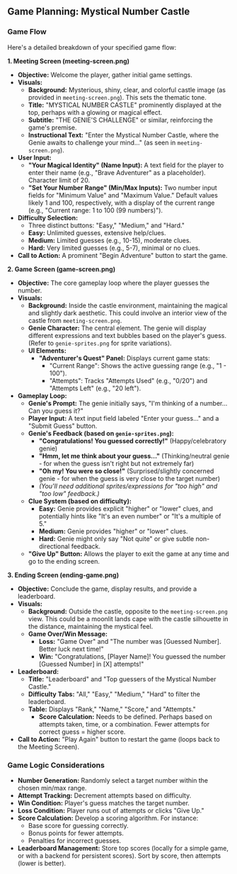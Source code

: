 ## Game Planning: Mystical Number Castle

### Game Flow

Here's a detailed breakdown of your specified game flow:

**1. Meeting Screen (meeting-screen.png)**

* **Objective:** Welcome the player, gather initial game settings.
* **Visuals:**
    * **Background:** Mysterious, shiny, clear, and colorful castle image (as provided in `meeting-screen.png`). This sets the thematic tone.
    * **Title:** "MYSTICAL NUMBER CASTLE" prominently displayed at the top, perhaps with a glowing or magical effect.
    * **Subtitle:** "THE GENIE'S CHALLENGE" or similar, reinforcing the game's premise.
    * **Instructional Text:** "Enter the Mystical Number Castle, where the Genie awaits to challenge your mind..." (as seen in `meeting-screen.png`).
* **User Input:**
    * **"Your Magical Identity" (Name Input):** A text field for the player to enter their name (e.g., "Brave Adventurer" as a placeholder). Character limit of 20.
    * **"Set Your Number Range" (Min/Max Inputs):** Two number input fields for "Minimum Value" and "Maximum Value." Default values likely 1 and 100, respectively, with a display of the current range (e.g., "Current range: 1 to 100 (99 numbers)").
* **Difficulty Selection:**
    * Three distinct buttons: "Easy," "Medium," and "Hard."
    * **Easy:** Unlimited guesses, extensive help/clues.
    * **Medium:** Limited guesses (e.g., 10-15), moderate clues.
    * **Hard:** Very limited guesses (e.g., 5-7), minimal or no clues.
* **Call to Action:** A prominent "Begin Adventure" button to start the game.

**2. Game Screen (game-screen.png)**

* **Objective:** The core gameplay loop where the player guesses the number.
* **Visuals:**
    * **Background:** Inside the castle environment, maintaining the magical and slightly dark aesthetic. This could involve an interior view of the castle from `meeting-screen.png`.
    * **Genie Character:** The central element. The genie will display different expressions and text bubbles based on the player's guess. (Refer to `genie-sprites.png` for sprite variations).
    * **UI Elements:**
        * **"Adventurer's Quest" Panel:** Displays current game stats:
            * "Current Range": Shows the active guessing range (e.g., "1 - 100").
            * "Attempts": Tracks "Attempts Used" (e.g., "0/20") and "Attempts Left" (e.g., "20 left").
* **Gameplay Loop:**
    * **Genie's Prompt:** The genie initially says, "I'm thinking of a number... Can you guess it?"
    * **Player Input:** A text input field labeled "Enter your guess..." and a "Submit Guess" button.
    * **Genie's Feedback (based on `genie-sprites.png`):**
        * **"Congratulations! You guessed correctly!"** (Happy/celebratory genie)
        * **"Hmm, let me think about your guess..."** (Thinking/neutral genie - for when the guess isn't right but not extremely far)
        * **"Oh my! You were so close!"** (Surprised/slightly concerned genie - for when the guess is very close to the target number)
        * *(You'll need additional sprites/expressions for "too high" and "too low" feedback.)*
    * **Clue System (based on difficulty):**
        * **Easy:** Genie provides explicit "higher" or "lower" clues, and potentially hints like "It's an even number" or "It's a multiple of 5."
        * **Medium:** Genie provides "higher" or "lower" clues.
        * **Hard:** Genie might only say "Not quite" or give subtle non-directional feedback.
    * **"Give Up" Button:** Allows the player to exit the game at any time and go to the ending screen.

**3. Ending Screen (ending-game.png)**

* **Objective:** Conclude the game, display results, and provide a leaderboard.
* **Visuals:**
    * **Background:** Outside the castle, opposite to the `meeting-screen.png` view. This could be a moonlit lands  cape with the castle silhouette in the distance, maintaining the mystical feel.
    * **Game Over/Win Message:**
        * **Loss:** "Game Over" and "The number was [Guessed Number]. Better luck next time!"
        * **Win:** "Congratulations, [Player Name]! You guessed the number [Guessed Number] in [X] attempts!"
* **Leaderboard:**
    * **Title:** "Leaderboard" and "Top guessers of the Mystical Number Castle."
    * **Difficulty Tabs:** "All," "Easy," "Medium," "Hard" to filter the leaderboard.
    * **Table:** Displays "Rank," "Name," "Score," and "Attempts."
        * **Score Calculation:** Needs to be defined. Perhaps based on attempts taken, time, or a combination. Fewer attempts for correct guess = higher score.
* **Call to Action:** "Play Again" button to restart the game (loops back to the Meeting Screen).

### Game Logic Considerations

* **Number Generation:** Randomly select a target number within the chosen min/max range.
* **Attempt Tracking:** Decrement attempts based on difficulty.
* **Win Condition:** Player's guess matches the target number.
* **Loss Condition:** Player runs out of attempts or clicks "Give Up."
* **Score Calculation:** Develop a scoring algorithm. For instance:
    * Base score for guessing correctly.
    * Bonus points for fewer attempts.
    * Penalties for incorrect guesses.
* **Leaderboard Management:** Store top scores (locally for a simple game, or with a backend for persistent scores). Sort by score, then attempts (lower is better).
